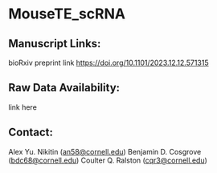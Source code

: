 # MouseTE_scRNA

## Manuscript Links:
bioRxiv preprint link https://doi.org/10.1101/2023.12.12.571315

## Raw Data Availability:
link here

## Contact:
Alex Yu. Nikitin (an58@cornell.edu)
Benjamin D. Cosgrove (bdc68@cornell.edu)
Coulter Q. Ralston (cqr3@cornell.edu)

